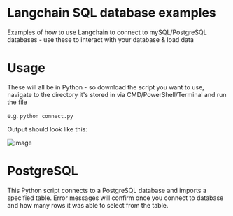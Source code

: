# Langchain SQL database examples

Examples of how to use Langchain to connect to mySQL/PostgreSQL databases - use these to interact with your database & load data

# Usage

These will all be in Python - so download the script you want to use, navigate to the directory it's stored in via CMD/PowerShell/Terminal and run the file

e.g. `python connect.py`

Output should look like this:

![image](https://user-images.githubusercontent.com/40268197/235700771-7eaf27ea-dcfd-4b11-b66e-727bc7f8f1a1.png)

# PostgreSQL

This Python script connects to a PostgreSQL database and imports a specified table. Error messages will confirm once you connect to database and how many rows it was able to select from the table.
